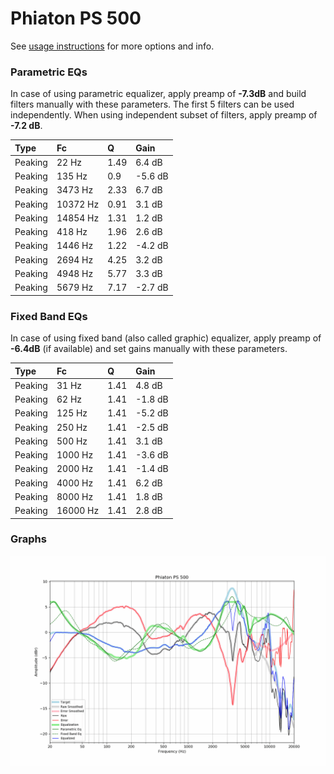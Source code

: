 # Phiaton PS 500
See [usage instructions](https://github.com/jaakkopasanen/AutoEq#usage) for more options and info.

### Parametric EQs
In case of using parametric equalizer, apply preamp of **-7.3dB** and build filters manually
with these parameters. The first 5 filters can be used independently.
When using independent subset of filters, apply preamp of **-7.2 dB**.

| Type    | Fc       |    Q | Gain    |
|:--------|:---------|:-----|:--------|
| Peaking | 22 Hz    | 1.49 | 6.4 dB  |
| Peaking | 135 Hz   | 0.9  | -5.6 dB |
| Peaking | 3473 Hz  | 2.33 | 6.7 dB  |
| Peaking | 10372 Hz | 0.91 | 3.1 dB  |
| Peaking | 14854 Hz | 1.31 | 1.2 dB  |
| Peaking | 418 Hz   | 1.96 | 2.6 dB  |
| Peaking | 1446 Hz  | 1.22 | -4.2 dB |
| Peaking | 2694 Hz  | 4.25 | 3.2 dB  |
| Peaking | 4948 Hz  | 5.77 | 3.3 dB  |
| Peaking | 5679 Hz  | 7.17 | -2.7 dB |

### Fixed Band EQs
In case of using fixed band (also called graphic) equalizer, apply preamp of **-6.4dB**
(if available) and set gains manually with these parameters.

| Type    | Fc       |    Q | Gain    |
|:--------|:---------|:-----|:--------|
| Peaking | 31 Hz    | 1.41 | 4.8 dB  |
| Peaking | 62 Hz    | 1.41 | -1.8 dB |
| Peaking | 125 Hz   | 1.41 | -5.2 dB |
| Peaking | 250 Hz   | 1.41 | -2.5 dB |
| Peaking | 500 Hz   | 1.41 | 3.1 dB  |
| Peaking | 1000 Hz  | 1.41 | -3.6 dB |
| Peaking | 2000 Hz  | 1.41 | -1.4 dB |
| Peaking | 4000 Hz  | 1.41 | 6.2 dB  |
| Peaking | 8000 Hz  | 1.41 | 1.8 dB  |
| Peaking | 16000 Hz | 1.41 | 2.8 dB  |

### Graphs
![](./Phiaton%20PS%20500.png)
